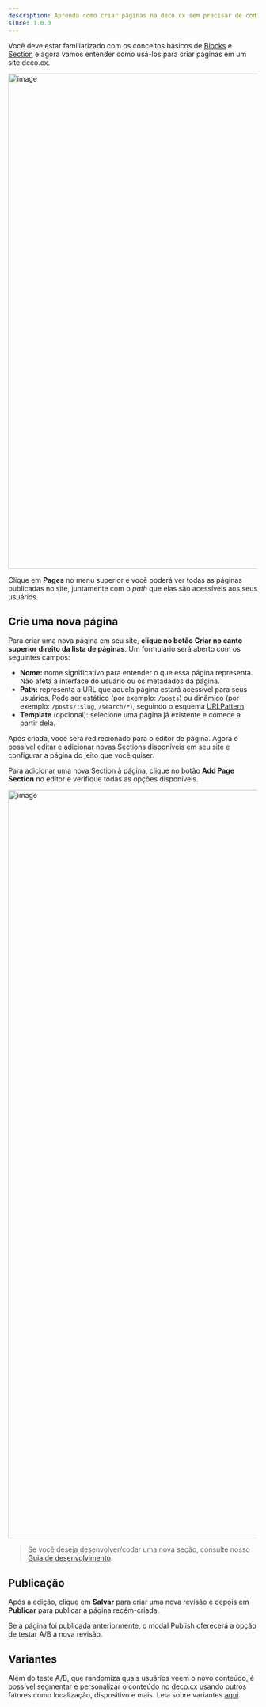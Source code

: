 ```yaml
---
description: Aprenda como criar páginas na deco.cx sem precisar de código
since: 1.0.0
---
```


Você deve estar familiarizado com os conceitos básicos de [Blocks](/docs/pt/concepts/blocks) e [Section](/docs/pt/concepts/sections) e agora vamos entender como usá-los para criar páginas em um site deco.cx.

<img width="1001" alt="image" src="https://github.com/deco-cx/deco/assets/18706156/e93a3277-c9a4-4abf-b9d7-dd2c716d3d54">

Clique em **Pages** no menu superior e você poderá ver todas as páginas publicadas no site, juntamente com o _path_ que elas são acessíveis aos seus usuários.

## Crie uma nova página

Para criar uma nova página em seu site, **clique no botão Criar no canto superior direito da lista de páginas**. Um formulário será aberto com os seguintes campos:

- **Nome:** nome significativo para entender o que essa página representa. Não afeta a interface do usuário ou os metadados da página.
- **Path:** representa a URL que aquela página estará acessível para seus usuários. Pode ser estático (por exemplo: `/posts`) ou dinâmico (por exemplo: `/posts/:slug`, `/search/*`), seguindo o esquema [URLPattern](http://mdn.io/urlpattern).
- **Template** (opcional): selecione uma página já existente e comece a partir dela.


Após criada, você será redirecionado para o editor de página. Agora é possível editar e adicionar novas Sections disponíveis em seu site e configurar a página do jeito que você quiser.

Para adicionar uma nova Section à página, clique no botão **Add Page Section** no editor e verifique todas as opções disponíveis.

<img width="1512" alt="image" src="https://github.com/deco-cx/deco/assets/18706156/5699f4ea-29cf-41cd-933e-0dda8bc0b0df">


> Se você deseja desenvolver/codar uma nova seção, consulte nosso [Guia de desenvolvimento](/docs/en/developing/setup).

## Publicação

Após a edição, clique em **Salvar** para criar uma nova revisão e depois em **Publicar** para publicar a página recém-criada.

Se a página foi publicada anteriormente, o modal Publish oferecerá a opção de testar A/B a nova revisão.

## Variantes

Além do teste A/B, que randomiza quais usuários veem o novo conteúdo, é possível segmentar e personalizar o conteúdo no deco.cx usando outros fatores como localização, dispositivo e mais. Leia  sobre variantes [aqui](/docs/en/getting-started/variants).